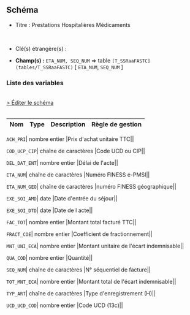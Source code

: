 ## Schéma


- Titre : Prestations Hospitalières Médicaments
<br />



- Clé(s) étrangère(s) : <br />

- **Champ(s) :** `ETA_NUM, SEQ_NUM`
  => table `[T_SSRaaFASTC](tables/T_SSRaaFASTC)` [ `ETA_NUM`, `SEQ_NUM` ]<br />

 
### Liste des variables
<br />
<div>
    <a href="https://gitlab.com/healthdatahub/applications-du-hdh/schema-snds/-/tree/master/schemas/PMSI SSR/T_SSRaaFHSTC.json"
       target="_blank" rel="noopener noreferrer">> Éditer le schéma</a>
</div>
<br />

Nom | Type | Description | Règle de gestion
-|-|-|-



`ACH_PRI`| nombre entier |Prix d'achat unitaire TTC||

`COD_UCP_CIP`| chaîne de caractères |Code UCD ou CIP||

`DEL_DAT_ENT`| nombre entier |Délai de l'acte||

`ETA_NUM`| chaîne de caractères |Numéro FINESS e-PMSI||

`ETA_NUM_GEO`| chaîne de caractères |numéro FINESS géographique||

`EXE_SOI_AMD`| date |Date d'entrée du séjour||

`EXE_SOI_DTD`| date |Date de l acte||

`FAC_TOT`| nombre entier |Montant total facturé TTC||

`FRACT_COE`| nombre entier |Coefficient de fractionnement||

`MNT_UNI_ECA`| nombre entier |Montant unitaire de l'écart indemnisable||

`QUA_COD`| nombre entier |Quantité||

`SEQ_NUM`| chaîne de caractères |N° séquentiel de facture||

`TOT_MNT_ECA`| nombre entier |Montant total de l'écart indemnisable||

`TYP_ART`| chaîne de caractères |Type d'enregistrement (H)||

`UCD_UCD_COD`| nombre entier |Code UCD (13c)||
